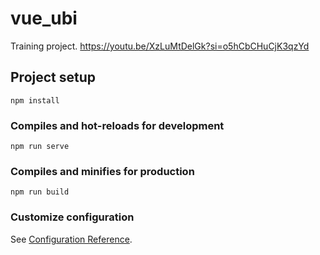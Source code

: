 # vue_ubi

Training project. https://youtu.be/XzLuMtDelGk?si=o5hCbCHuCjK3qzYd

## Project setup
```
npm install
```

### Compiles and hot-reloads for development
```
npm run serve
```

### Compiles and minifies for production
```
npm run build
```

### Customize configuration
See [Configuration Reference](https://cli.vuejs.org/config/).
